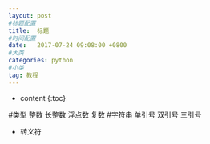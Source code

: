 ```yaml
---
layout: post
#标题配置
title:  标题
#时间配置
date:   2017-07-24 09:08:00 +0800
#大类
categories: python
#小类
tag: 教程
---
```


* content
{:toc}


#类型
整数
长整数
浮点数
复数
#字符串
单引号
双引号
三引号
* 转义符

